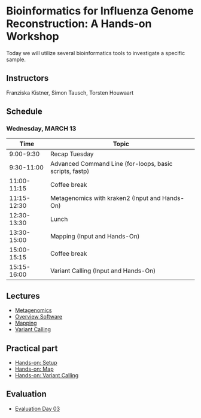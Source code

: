 # Bioinformatics for Influenza Genome Reconstruction: A Hands-on Workshop 

Today we will utilize several bioinformatics tools to investigate a specific sample.

## Instructors
Franziska Kistner, Simon Tausch, Torsten Houwaart

## Schedule
### <a name="2"></a> Wednesday, MARCH 13
| Time        | Topic |
| --          | --               |
| 9:00-9:30  | Recap Tuesday |
| 9:30-11:00 | Advanced Command Line (for-loops, basic scripts, fastp) |
| 11:00-11:15 | Coffee break |
| 11:15-12:30 | Metagenomics with kraken2 (Input and Hands-On) |
| 12:30-13:30 | Lunch |
| 13:30-15:00 | Mapping (Input and Hands-On) |
| 15:00-15:15 | Coffee break |
| 15:15-16:00 | Variant Calling (Input and Hands-On) |

## Lectures
* [Metagenomics](https://docs.google.com/presentation/d/1bHyvat-kHBCXrM2PaO6jnCpEbLyIIfih/edit?usp=sharing)
* [Overview Software](https://docs.google.com/presentation/d/1IKE-eWUGvmm-wFS175_g6MlMsAXTSMJc708TGMXmj6M/edit?usp=sharing)
* [Mapping](https://docs.google.com/presentation/d/1Q-zMAevntwynM4ledeWKqwFsXdyaiE2r1O-41ZcJ6wE/edit?usp=sharing)
* [Variant Calling](https://docs.google.com/presentation/d/1VOQt-MwOrck3Cd9YAtqi9kfdAIPFhhlQdAMeSbSA7Tg/edit?usp=sharing)


## Practical part 
* [Hands-on: Setup](3.1_hands-on__setup.md)
* [Hands-on: Map](3.2_hands-on__map.md)
* [Hands-on: Variant Calling](3.3_hands-on__variant_calling.md)


## Evaluation
* [Evaluation Day 03](https://docs.google.com/forms/d/e/1FAIpQLSfex3yvDF128cmRG8wEporusCbdMuHZ5EhXlUa0YsFQvPDuLA/viewform?usp=sharing)
